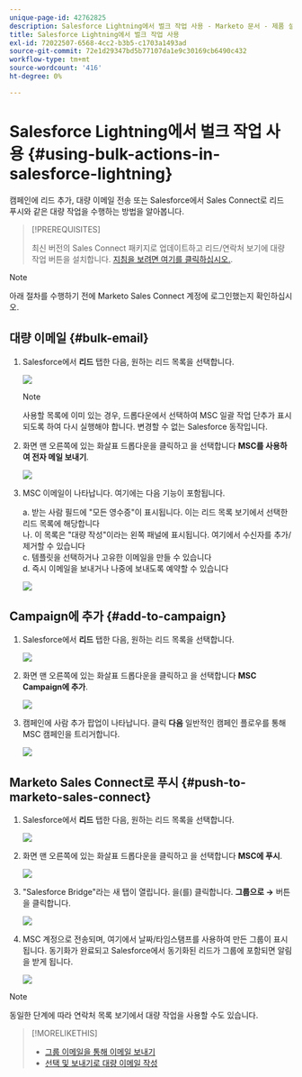 ```yaml
---
unique-page-id: 42762825
description: Salesforce Lightning에서 벌크 작업 사용 - Marketo 문서 - 제품 설명서
title: Salesforce Lightning에서 벌크 작업 사용
exl-id: 72022507-6568-4cc2-b3b5-c1703a1493ad
source-git-commit: 72e1d29347bd5b77107da1e9c30169cb6490c432
workflow-type: tm+mt
source-wordcount: '416'
ht-degree: 0%

---
```


# Salesforce Lightning에서 벌크 작업 사용 {#using-bulk-actions-in-salesforce-lightning}

캠페인에 리드 추가, 대량 이메일 전송 또는 Salesforce에서 Sales Connect로 리드 푸시와 같은 대량 작업을 수행하는 방법을 알아봅니다.

>[!PREREQUISITES]
>
>최신 버전의 Sales Connect 패키지로 업데이트하고 리드/연락처 보기에 대량 작업 버튼을 설치합니다. [지침을 보려면 여기를 클릭하십시오.](https://s3.amazonaws.com/tout-user-store/salesforce/assets/SF+Guide+for+Lightning.pdf).

>[!NOTE]
>
>아래 절차를 수행하기 전에 Marketo Sales Connect 계정에 로그인했는지 확인하십시오.

## 대량 이메일 {#bulk-email}

1. Salesforce에서 **리드** 탭한 다음, 원하는 리드 목록을 선택합니다.

   ![](assets/one-6.png)

   >[!NOTE]
   >
   >사용할 목록에 이미 있는 경우, 드롭다운에서 선택하여 MSC 일괄 작업 단추가 표시되도록 하여 다시 실행해야 합니다. 변경할 수 없는 Salesforce 동작입니다.

1. 화면 맨 오른쪽에 있는 화살표 드롭다운을 클릭하고 을 선택합니다 **MSC를 사용하여 전자 메일 보내기**.

   ![](assets/two-6.png)

1. MSC 이메일이 나타납니다. 여기에는 다음 기능이 포함됩니다.

   a. 받는 사람 필드에 &quot;모든 영수증&quot;이 표시됩니다. 이는 리드 목록 보기에서 선택한 리드 목록에 해당합니다\
   나. 이 목록은 &quot;대량 작성&quot;이라는 왼쪽 패널에 표시됩니다. 여기에서 수신자를 추가/제거할 수 있습니다\
   c. 템플릿을 선택하거나 고유한 이메일을 만들 수 있습니다\
   d. 즉시 이메일을 보내거나 나중에 보내도록 예약할 수 있습니다

   ![](assets/three-5.png)

## Campaign에 추가 {#add-to-campaign}

1. Salesforce에서 **리드** 탭한 다음, 원하는 리드 목록을 선택합니다.

   ![](assets/four-4.png)

1. 화면 맨 오른쪽에 있는 화살표 드롭다운을 클릭하고 을 선택합니다 **MSC Campaign에 추가**.

   ![](assets/five-4.png)

1. 캠페인에 사람 추가 팝업이 나타납니다. 클릭 **다음** 일반적인 캠페인 플로우를 통해 MSC 캠페인을 트리거합니다.

   ![](assets/six-1.png)

## Marketo Sales Connect로 푸시 {#push-to-marketo-sales-connect}

1. Salesforce에서 **리드** 탭한 다음, 원하는 리드 목록을 선택합니다.

   ![](assets/seven-2.png)

1. 화면 맨 오른쪽에 있는 화살표 드롭다운을 클릭하고 을 선택합니다 **MSC에 푸시**.

   ![](assets/eight-2.png)

1. &quot;Salesforce Bridge&quot;라는 새 탭이 열립니다. 을(를) 클릭합니다. **그룹으로 →** 버튼을 클릭합니다.

   ![](assets/nine-2.png)

1. MSC 계정으로 전송되며, 여기에서 날짜/타임스탬프를 사용하여 만든 그룹이 표시됩니다. 동기화가 완료되고 Salesforce에서 동기화된 리드가 그룹에 포함되면 알림을 받게 됩니다.

   ![](assets/ten-1.png)

>[!NOTE]
>
>동일한 단계에 따라 연락처 목록 보기에서 대량 작업을 사용할 수도 있습니다.

>[!MORELIKETHIS]
>
>* [그룹 이메일을 통해 이메일 보내기](/help/marketo/product-docs/marketo-sales-connect/email/using-the-compose-window/sending-emails-via-group-email.md)
>* [선택 및 보내기로 대량 이메일 작성](/help/marketo/product-docs/marketo-sales-connect/email/using-the-compose-window/composing-bulk-emails-with-select-and-send.md#sending-emails)

